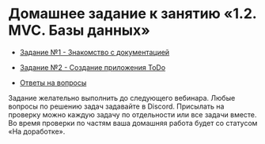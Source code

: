 # Домашнее задание к занятию «1.2. MVC. Базы данных»

* [Задание №1 - Знакомство с документацией](./exercise-01.md)
* [Задание №2 - Создание приложения ToDo](./exercise-02.md)

* [Ответы на вопросы](./hw-2.md)

Задание желательно выполнить до следующего вебинара. Любые вопросы по решению задач задавайте в Discord.
Присылать на проверку можно каждую задачу по отдельности или все задачи вместе. Во время проверки по частям ваша домашняя работа будет со статусом «На доработке».
